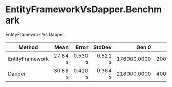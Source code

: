#  EntityFrameworkVsDapper.Benchmark

EntityFramework Vs Dapper


|          Method |    Mean |   Error |  StdDev |       Gen 0 |     Gen 1 | Allocated |
|---------------- |--------:|--------:|--------:|------------:|----------:|----------:|
| EntityFramework | 27.84 s | 0.530 s | 0.521 s | 176000.0000 | 2000.0000 |      1 GB |
|          Dapper | 30.86 s | 0.410 s | 0.364 s | 218000.0000 | 4000.0000 |      1 GB |
